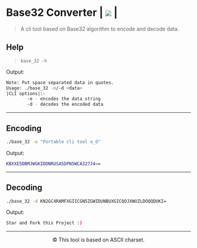 # Base32 Converter | <a href="https://www.codacy.com/gh/SynAcktraa/base32-Converter/dashboard?utm_source=github.com&amp;utm_medium=referral&amp;utm_content=SynAcktraa/base32-Converter&amp;utm_campaign=Badge_Grade"><img src="https://app.codacy.com/project/badge/Grade/49a87a43344d4fbdbd4d99c42b8457d9"/></a> |

>A cli tool based on Base32 algorithm to encode and decode data.

## Help

>`base_32 -h`

Output:

```bash
Note: Put space separated data in quotes.
Usage: ./base_32 -e/-d <data>
|CLI options|:-
        -e - encodes the data string
        -d - decodes the encoded data
```
---
## Encoding

```bash
./base_32 -e "Portable cli tool o_O"
```
Output:

```bash
KBXXE5DBMJWGKIDDNRUSA5DPN5WCA327J4==
```
---
## Decoding

```bash
./base_32 -d KN2GC4RAMFXGIICGN5ZGWIDUNBUXGICQOJXWUZLDOQQDUKI=

```

Output:
```bash
Star and Fork this Project :)
```
---
<p align=center>&copy; This tool is based on ASCII charset.</p>
